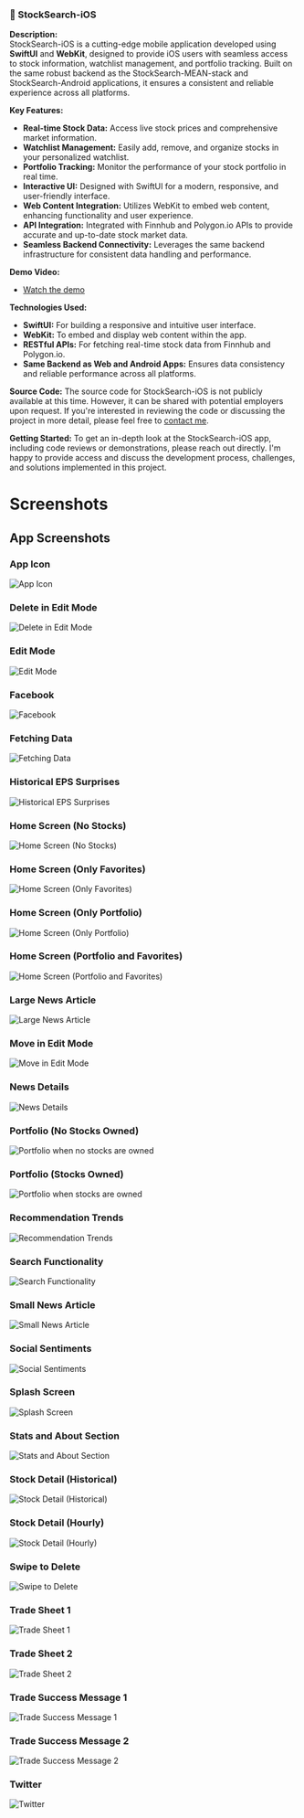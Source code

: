 ### 🍎 StockSearch-iOS

**Description:**  
StockSearch-iOS is a cutting-edge mobile application developed using **SwiftUI** and **WebKit**, designed to provide iOS users with seamless access to stock information, watchlist management, and portfolio tracking. Built on the same robust backend as the StockSearch-MEAN-stack and StockSearch-Android applications, it ensures a consistent and reliable experience across all platforms.

**Key Features:**
- **Real-time Stock Data:** Access live stock prices and comprehensive market information.
- **Watchlist Management:** Easily add, remove, and organize stocks in your personalized watchlist.
- **Portfolio Tracking:** Monitor the performance of your stock portfolio in real time.
- **Interactive UI:** Designed with SwiftUI for a modern, responsive, and user-friendly interface.
- **Web Content Integration:** Utilizes WebKit to embed web content, enhancing functionality and user experience.
- **API Integration:** Integrated with Finnhub and Polygon.io APIs to provide accurate and up-to-date stock market data.
- **Seamless Backend Connectivity:** Leverages the same backend infrastructure for consistent data handling and performance.

**Demo Video:**
- [Watch the demo](https://drive.google.com/file/d/1RwTzVMQGPPdLmhJzjZISZDD7EmHEtHNV/view?usp=drive_link)

**Technologies Used:**
- **SwiftUI:** For building a responsive and intuitive user interface.
- **WebKit:** To embed and display web content within the app.
- **RESTful APIs:** For fetching real-time stock data from Finnhub and Polygon.io.
- **Same Backend as Web and Android Apps:** Ensures data consistency and reliable performance across all platforms.

**Source Code:**
The source code for StockSearch-iOS is not publicly available at this time. However, it can be shared with potential employers upon request. If you're interested in reviewing the code or discussing the project in more detail, please feel free to [contact me](mailto:bafnashubham16@gmail.com).

**Getting Started:**
To get an in-depth look at the StockSearch-iOS app, including code reviews or demonstrations, please reach out directly. I'm happy to provide access and discuss the development process, challenges, and solutions implemented in this project.

# Screenshots

## App Screenshots

### App Icon
![App Icon](Screenshots/Appicon.jpg)

### Delete in Edit Mode
![Delete in Edit Mode](Screenshots/Delete%20in%20Edit%20Mode.jpg)

### Edit Mode
![Edit Mode](Screenshots/Edit%20Mode.jpg)

### Facebook
![Facebook](Screenshots/Facebook.jpg)

### Fetching Data
![Fetching Data](Screenshots/Fetching%20Data.png)

### Historical EPS Surprises
![Historical EPS Surprises](Screenshots/Historical%20EPS%20Surprises.jpg)

### Home Screen (No Stocks)
![Home Screen (No Stocks)](Screenshots/Home%20Screen%20(No%20Stocks).jpg)

### Home Screen (Only Favorites)
![Home Screen (Only Favorites)](Screenshots/Home%20Screen%20(Only%20Favorites).jpg)

### Home Screen (Only Portfolio)
![Home Screen (Only Portfolio)](Screenshots/Home%20Screen%20(Only%20Portfolio).jpg)

### Home Screen (Portfolio and Favorites)
![Home Screen (Portfolio and Favorites)](Screenshots/Home%20Screen%20(Portfolio%20and%20Favorites)%20.jpg)

### Large News Article
![Large News Article](Screenshots/Large%20News%20Article.jpg)

### Move in Edit Mode
![Move in Edit Mode](Screenshots/Move%20in%20Edit%20Mode.jpg)

### News Details
![News Details](Screenshots/News%20Details.jpg)

### Portfolio (No Stocks Owned)
![Portfolio when no stocks are owned](Screenshots/Portfolio%20when%20no%20stocks%20are%20owned.jpg)

### Portfolio (Stocks Owned)
![Portfolio when stocks are owned](Screenshots/Portfolio%20when%20stocks%20are%20owned.jpg)

### Recommendation Trends
![Recommendation Trends](Screenshots/Recommendation%20Trends.jpg)

### Search Functionality
![Search Functionality](Screenshots/Search%20Functionality.jpg)

### Small News Article
![Small News Article](Screenshots/Small%20News%20Article.jpg)

### Social Sentiments
![Social Sentiments](Screenshots/Social%20Sentiments.jpg)

### Splash Screen
![Splash Screen](Screenshots/Splash%20Screen.jpg)

### Stats and About Section
![Stats and About Section](Screenshots/Stats%20and%20About%20Section.jpg)

### Stock Detail (Historical)
![Stock Detail (Historical)](Screenshots/Stock%20Detail%20(Historical).jpg)

### Stock Detail (Hourly)
![Stock Detail (Hourly)](Screenshots/Stock%20Detail%20(Hourly).jpg)

### Swipe to Delete
![Swipe to Delete](Screenshots/Swipe%20to%20Delete.jpg)

### Trade Sheet 1
![Trade Sheet 1](Screenshots/Trade%20Sheet%201.jpg)

### Trade Sheet 2
![Trade Sheet 2](Screenshots/Trade%20Sheet2.jpg)

### Trade Success Message 1
![Trade Success Message 1](Screenshots/Trade%20Success%20Message1.jpg)

### Trade Success Message 2
![Trade Success Message 2](Screenshots/Trade%20Success%20Message2.jpg)

### Twitter
![Twitter](Screenshots/Twitter.jpg)

